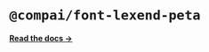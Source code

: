 # `@compai/font-lexend-peta`

[**Read the docs &rarr;**](https://components.ai/docs/typefaces/lexend-peta)
